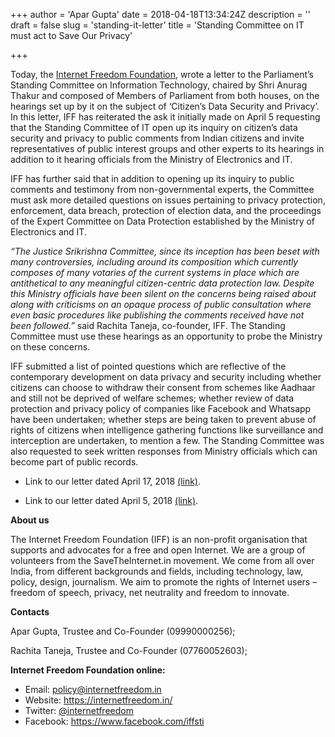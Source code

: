 +++
author = 'Apar Gupta'
date = 2018-04-18T13:34:24Z
description = ''
draft = false
slug = 'standing-it-letter'
title = 'Standing Committee on IT must act to Save Our Privacy'

+++


Today, the [Internet Freedom Foundation](http://www.internetfreedom.in), wrote a letter to the Parliament’s Standing Committee on Information Technology, chaired by Shri Anurag Thakur and composed of Members of Parliament from both houses, on the hearings set up by it on the subject of ‘Citizen’s Data Security and Privacy’. In this letter, IFF has reiterated the ask it initially made on April 5 requesting that the Standing Committee of IT open up its inquiry on citizen’s data security and privacy to public comments from Indian citizens and invite representatives of public interest groups and other experts to its hearings in addition to it hearing officials from the Ministry of Electronics and IT. 

IFF has further said that in addition to opening up its inquiry to public comments and testimony from non-governmental experts, the Committee must ask more detailed questions on issues pertaining to privacy protection, enforcement, data breach, protection of election data, and the proceedings of the Expert Committee on Data Protection established by the Ministry of Electronics and IT. 

*“The Justice Srikrishna Committee, since its inception has been beset with many controversies, including around its composition which currently composes of many votaries of the current systems in place which are antithetical to any meaningful citizen-centric data protection law. Despite this Ministry officials have been silent on the concerns being raised about along with criticisms on an opaque process of public consultation where even basic procedures like publishing the comments received have not been followed.”* said Rachita Taneja, co-founder, IFF. The Standing Committee must use these hearings as an opportunity to probe the Ministry on these concerns.

IFF submitted a list of pointed questions which are reflective of the contemporary development on data privacy and security including whether citizens can choose to withdraw their consent from schemes like Aadhaar and still not be deprived of welfare schemes; whether review of data protection and privacy policy of companies like Facebook and Whatsapp have been undertaken; whether steps are being taken to prevent abuse of rights of citizens when intelligence gathering functions like surveillance and interception are undertaken, to mention a few. The Standing Committee was also requested to seek written responses from Ministry officials which can become part of public records.

* Link to our letter dated April 17, 2018  [(link)](https://drive.google.com/file/d/0B9LKE-1DkhtFdURhWml3cC1kXy1Remd5dnFUNTY3VUdoa2tN/view?usp=sharing). 

* Link to our letter dated April 5, 2018  [(link)](https://drive.google.com/file/d/0B9LKE-1DkhtFcUlObWtpNjRUbUhYb2Y4b0JKS2IwVTBYSFNZ/view?usp=sharing). 

**About us**

The Internet Freedom Foundation (IFF) is an non-profit organisation that supports and advocates for a free and open Internet. We are a group of volunteers from the SaveTheInternet.in movement. We come from all over India, from different backgrounds and fields, including technology, law, policy, design, journalism. We aim to promote the rights of Internet users – freedom of speech, privacy, net neutrality and freedom to innovate.

**Contacts**

Apar Gupta, Trustee and Co-Founder (09990000256);

Rachita Taneja, Trustee and Co-Founder (07760052603); 

**Internet Freedom Foundation online:**

* Email: policy@internetfreedom.in
* Website: https://internetfreedom.in/ 
* Twitter: [@internetfreedom](http://www.twitter.com/internetfreedom)
* Facebook: https://www.facebook.com/iffsti

